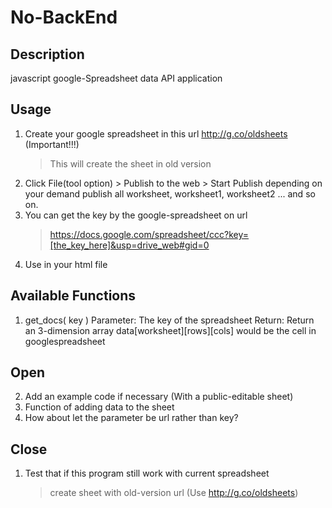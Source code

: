 # No-BackEnd

## Description
javascript google-Spreadsheet data API application

## Usage
1.	Create your google spreadsheet in this url http://g.co/oldsheets (Important!!!)
	> This will create the sheet in old version
2.	Click File(tool option) > Publish to the web > Start Publish
	depending on your demand publish all worksheet, worksheet1, worksheet2 ... and so on.
3.	You can get the key by the google-spreadsheet on url
	> https://docs.google.com/spreadsheet/ccc?key=[the_key_here]&usp=drive_web#gid=0
4.	Use <script src="[path to noBackEnd.js]"></script> in your html file

## Available Functions
1.	get_docs( key )
	Parameter: The key of the spreadsheet
	Return: Return an 3-dimension array
			data[worksheet][rows][cols] would be the cell in googlespreadsheet

## Open
2.	Add an example code if necessary (With a public-editable sheet)
3.	Function of adding data to the sheet
4.	How about let the parameter be url rather than key?

## Close
1.	Test that if this program still work with current spreadsheet
	> create sheet with old-version url (Use http://g.co/oldsheets)

<!--
vi:ts=4:st=4:nowrap
-->

